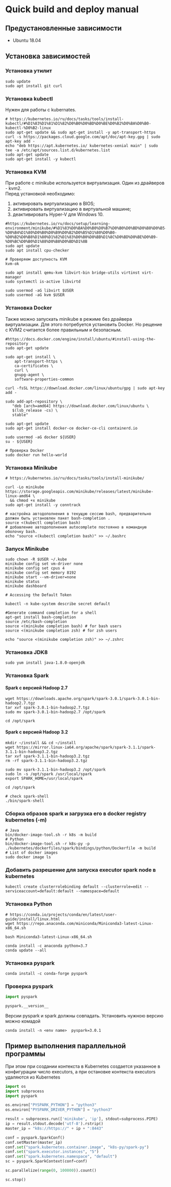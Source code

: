 # Quick build and deploy manual

## Предустановленные зависимости

* Ubuntu 18.04

## Установка зависимостей

### Установка утилит

```shell script
sudo update
sudo apt install git curl 
```

### Установка kubectl

Нужен для работы с kubernates.

```shell script
# https://kubernetes.io/ru/docs/tasks/tools/install-kubectl/#%D1%83%D1%81%D1%82%D0%B0%D0%BD%D0%BE%D0%B2%D0%BA%D0%B0-kubectl-%D0%B2-linux
sudo apt-get update && sudo apt-get install -y apt-transport-https
curl -s https://packages.cloud.google.com/apt/doc/apt-key.gpg | sudo apt-key add -
echo "deb https://apt.kubernetes.io/ kubernetes-xenial main" | sudo tee -a /etc/apt/sources.list.d/kubernetes.list
sudo apt-get update
sudo apt-get install -y kubectl
```

### Установка KVM

При работе с minikube используется виртуализация. Один из драйверов - kvm2.  
Перед установкой необходимо:

1) активировать виртуализацию в BIOS;
2) активировать виртуализацию в виртуальной машине;
3) деактивировать Hyper-V для Windows 10.

```shell script
#https://kubernetes.io/ru/docs/setup/learning-environment/minikube/#%D1%83%D0%BA%D0%B0%D0%B7%D0%B0%D0%BD%D0%B8%D0%B5-%D0%B4%D1%80%D0%B0%D0%B9%D0%B2%D0%B5%D1%80%D0%B0-%D0%B2%D0%B8%D1%80%D1%82%D1%83%D0%B0%D0%BB%D1%8C%D0%BD%D0%BE%D0%B9-%D0%BC%D0%B0%D1%88%D0%B8%D0%BD%D1%8B
sudo apt update
sudo apt install cpu-checker

# Проверяем доступность KVM
kvm-ok

sudo apt install qemu-kvm libvirt-bin bridge-utils virtinst virt-manager
sudo systemctl is-active libvirtd

sudo usermod -aG libvirt $USER
sudo usermod -aG kvm $USER
```

### Установка Docker

Также можно запускать minikube в режиме без драйвера виртуализации. Для этого потребуется установить Docker. Но рещение
с KVM2 считается более правильным и безопасным.

```shell script
#https://docs.docker.com/engine/install/ubuntu/#install-using-the-repository
sudo apt-get update

sudo apt-get install \
    apt-transport-https \
    ca-certificates \
    curl \
    gnupg-agent \
    software-properties-common

curl -fsSL https://download.docker.com/linux/ubuntu/gpg | sudo apt-key add -

sudo add-apt-repository \
   "deb [arch=amd64] https://download.docker.com/linux/ubuntu \
   $(lsb_release -cs) \
   stable"

sudo apt-get update
sudo apt-get install docker-ce docker-ce-cli containerd.io

sudo usermod -aG docker ${USER}
su - ${USER}

# Проверка Docker
sudo docker run hello-world
```

### Установка Minikube

```shell script
# https://kubernetes.io/ru/docs/tasks/tools/install-minikube/

curl -Lo minikube https://storage.googleapis.com/minikube/releases/latest/minikube-linux-amd64 \
  && chmod +x minikube
sudo apt-get install -y conntrack

# настройка автодополнения в текущую сессию bash, предварительно должен быть установлен пакет bash-completion .
source <(kubectl completion bash) 
# добавление автодополнения autocomplete постоянно в командную оболочку bash.
echo "source <(kubectl completion bash)" >> ~/.bashrc 
```

### Запуск Minikube

```shell script
sudo chown -R $USER ~/.kube
minikube config set vm-driver none
minikube config set cpus 4
minikube config set memory 8192
minikube start --vm-driver=none
minikube status
minikube dashboard

# Accessing the Default Token

kubectl -n kube-system describe secret default

#Generate command completion for a shell
apt-get install bash-completion
source /etc/bash-completion
source <(minikube completion bash) # for bash users
source <(minikube completion zsh) # for zsh users

echo "source <(minikube completion zsh)" >> ~/.zshrc 
```

### Установка JDK8

```shell script
sudo yum install java-1.8.0-openjdk
```

### Установка Spark

#### Spark с версией Hadoop 2.7

```shell script
wget https://downloads.apache.org/spark/spark-3.0.1/spark-3.0.1-bin-hadoop2.7.tgz
tar xvf spark-3.0.1-bin-hadoop2.7.tgz
sudo mv spark-3.0.1-bin-hadoop2.7 /opt/spark

cd /opt/spark
```

#### Spark с версией Hadoop 3.2

```shell script
mkdir ~/install && cd ~/install
wget https://mirror.linux-ia64.org/apache/spark/spark-3.1.1/spark-3.1.1-bin-hadoop3.2.tgz
tar xvf spark-3.1.1-bin-hadoop3.2.tgz
rm -rf spark-3.1.1-bin-hadoop3.2.tgz

sudo mv spark-3.1.1-bin-hadoop3.2 /opt/spark
sudo ln -s /opt/spark /usr/local/spark
export SPARK_HOME=/usr/local/spark

cd /opt/spark

# check spark-shell
./bin/spark-shell
```

### Сборка образов spark и загрузка его в docker registry kubernetes (-m)

```shell script
# Java
bin/docker-image-tool.sh -r k8s -m build
# Python
bin/docker-image-tool.sh -r k8s-py -p ./kubernetes/dockerfiles/spark/bindings/python/Dockerfile -m build
# List of docker images
sudo docker image ls 
```

### Добавить разрешение для запуска executor spark node в kubernetes

```shell script
kubectl create clusterrolebinding default --clusterrole=edit --serviceaccount=default:default --namespace=default
```

### Установка Python

```shell script
# https://conda.io/projects/conda/en/latest/user-guide/install/linux.html
wget https://repo.anaconda.com/miniconda/Miniconda3-latest-Linux-x86_64.sh

bash Miniconda3-latest-Linux-x86_64.sh

conda install -c anaconda python=3.7
conda update --all
```

### Установка pyspark

```shell script
conda install -c conda-forge pyspark
```

### Проверка pyspark

```python
import pyspark

pyspark.__version__
```

Версии pyspark и spark должны совпадать. Установить нужною версию можно комадой

```shell script
conda install -n <env name>  pyspark=3.0.1
```

## Пример выполнения параллельной программы

При этом при создании контекста в Kubernetes создается указанное в конфигурации число executors, а при остановке
контекста executors удаляются из Kubernetes

```python
import os
import subprocess
import pyspark

os.environ["PYSPARK_PYTHON"] = "python3"
os.environ["PYSPARK_DRIVER_PYTHON"] = "python3"

result = subprocess.run(['minikube', 'ip'], stdout=subprocess.PIPE)
ip = result.stdout.decode('utf-8').rstrip()
master_ip = "k8s://https://" + ip + ":8443"

conf = pyspark.SparkConf()
conf.setMaster(master_ip)
conf.set("spark.kubernetes.container.image", "k8s-py/spark-py")
conf.set("spark.executor.instances", "5")
conf.set("spark.kubernetes.namespace", "default")
sc = pyspark.SparkContext(conf=conf)

sc.parallelize(range(0, 100000)).count()

sc.stop()
```
